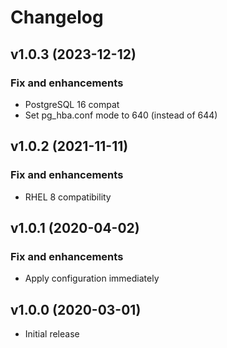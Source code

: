 # Changelog

## v1.0.3 (2023-12-12)

### Fix and enhancements

- PostgreSQL 16 compat
- Set pg_hba.conf mode to 640 (instead of 644)

## v1.0.2 (2021-11-11)

### Fix and enhancements

- RHEL 8 compatibility

## v1.0.1 (2020-04-02)

### Fix and enhancements

- Apply configuration immediately

## v1.0.0 (2020-03-01)

- Initial release
